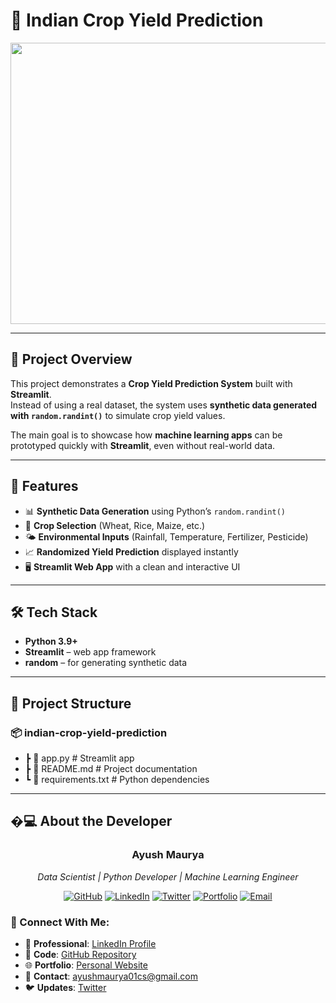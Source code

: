 # 🌾 Indian Crop Yield Prediction  
<img src="https://cdn.pixabay.com/photo/2020/03/07/17/16/rapeseeds-4910374_1280.jpg" width="11000" height="450">


---
## 📌 Project Overview  
This project demonstrates a **Crop Yield Prediction System** built with **Streamlit**.  
Instead of using a real dataset, the system uses **synthetic data generated with `random.randint()`** to simulate crop yield values.  

The main goal is to showcase how **machine learning apps** can be prototyped quickly with **Streamlit**, even without real-world data.  

---
## 🚀 Features  
- 📊 **Synthetic Data Generation** using Python’s `random.randint()`  
- 🌱 **Crop Selection** (Wheat, Rice, Maize, etc.)  
- 🌤️ **Environmental Inputs** (Rainfall, Temperature, Fertilizer, Pesticide)  
- 📈 **Randomized Yield Prediction** displayed instantly  
- 🖥️ **Streamlit Web App** with a clean and interactive UI  

---

## 🛠️ Tech Stack  
- **Python 3.9+**  
- **Streamlit** – web app framework  
- **random** – for generating synthetic data  

---
## 📂 Project Structure  
### 📦 indian-crop-yield-prediction
-  ┣ 📜 app.py # Streamlit app 
- ┣ 📜 README.md # Project documentation 
-  ┗ 📜 requirements.txt # Python dependencies 
---
## �‍💻 About the Developer

<div align="center">

### **Ayush Maurya**
*Data Scientist | Python Developer | Machine Learning Engineer*

[![GitHub](https://img.shields.io/badge/GitHub-100000?style=for-the-badge&logo=github&logoColor=white)](https://github.com/AyushMaurya13)
[![LinkedIn](https://img.shields.io/badge/LinkedIn-0077B5?style=for-the-badge&logo=linkedin&logoColor=white)](www.linkedin.com/in/ayush-kumar-maurya-a43914258)
[![Twitter](https://img.shields.io/badge/Twitter-1DA1F2?style=for-the-badge&logo=twitter&logoColor=white)](https://x.com/ayush_maur10241)
[![Portfolio](https://img.shields.io/badge/Portfolio-FF5722?style=for-the-badge&logo=web&logoColor=white)](https://ayushmaurya13.github.io/my_data_science_portfolio/)
[![Email](https://img.shields.io/badge/Email-D14836?style=for-the-badge&logo=gmail&logoColor=white)](mailto:ayushmaurya01cs@gmail.com)

</div>

### **🎯 Connect With Me:**
- 💼 **Professional**: [LinkedIn Profile](www.linkedin.com/in/ayush-kumar-maurya-a43914258)
- 🐙 **Code**: [GitHub Repository](https://github.com/AyushMaurya13)
- 🌐 **Portfolio**: [Personal Website](https://ayushmaurya13.github.io/my_data_science_portfolio/)
- 📧 **Contact**: ayushmaurya01cs@gmail.com
- 🐦 **Updates**: [Twitter](https://x.com/ayush_maur10241)
